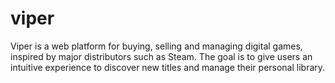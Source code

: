 # viper
Viper is a web platform for buying, selling and managing digital games, inspired by major distributors such as Steam. The goal is to give users an intuitive experience to discover new titles and manage their personal library.
